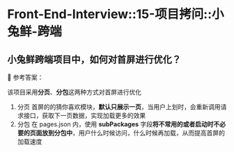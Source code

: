 # Front-End-Interview::15-项目拷问::小兔鲜-跨端

## 小兔鲜跨端项目中，如何对首屏进行优化？

📢 参考答案：

该项目采用**分页**、**分包**这两种方式对首屏进行优化

1. 分页
   首屏的的猜你喜欢模块，**默认只展示一页**，当用户上划时，会重新调用请求接口，获取下一页数据，实现加载更多的效果
2. 分包
   在 pages.json 内，使用 **subPackages** 字段**将不常用的或者启动时不必要的页面放到分包中**，用户什么时候访问，什么时候再加载，从而提高首屏的加载速度
